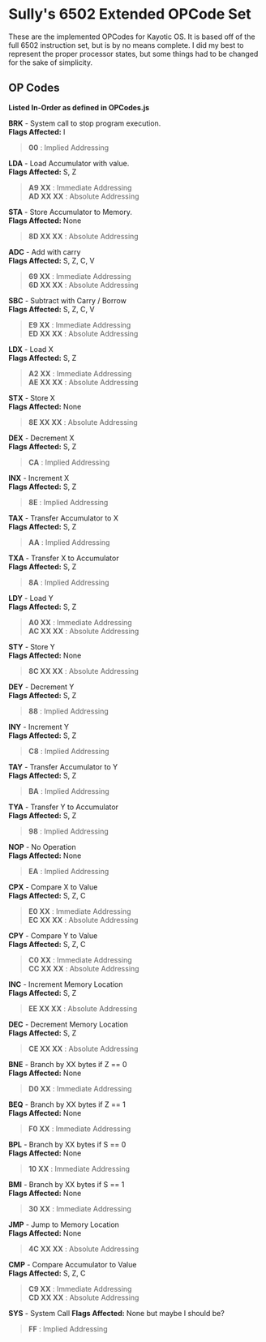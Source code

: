 Sully's 6502 Extended OPCode Set
=================================
These are the implemented OPCodes for Kayotic OS.  It is based off of the full 6502 instruction set, but is by no means complete.  I did my best to represent the proper processor states, but some things had to be changed for the sake of simplicity.

OP Codes
--------
__Listed In-Order as defined in OPCodes.js__

__BRK__ - System call to stop program execution.  
__Flags Affected:__ I
> __00__ : Implied Addressing  
  
  
__LDA__ - Load Accumulator with value.  
__Flags Affected:__ S, Z
> __A9 XX__ : Immediate Addressing  
> __AD XX XX__ : Absolute Addressing  


__STA__ - Store Accumulator to Memory.  
__Flags Affected:__ None
> __8D XX XX__ : Absolute Addressing


__ADC__ - Add with carry  
__Flags Affected:__ S, Z, C, V  
> __69 XX__ : Immediate Addressing  
> __6D XX XX__ : Absolute Addressing


__SBC__ - Subtract with Carry / Borrow  
__Flags Affected:__ S, Z, C, V  
> __E9 XX__ : Immediate Addressing  
> __ED XX XX__ : Absolute Addressing


__LDX__ - Load X  
__Flags Affected:__ S, Z
> __A2 XX__ : Immediate Addressing  
> __AE XX XX__ : Absolute Addressing  


__STX__ - Store X  
__Flags Affected:__ None  
> __8E XX XX__ : Absolute Addressing  


__DEX__ - Decrement X  
__Flags Affected:__ S, Z  
> __CA__ : Implied Addressing  


__INX__ - Increment X  
__Flags Affected:__ S, Z  
> __8E__ : Implied Addressing  


__TAX__ - Transfer Accumulator to X  
__Flags Affected:__ S, Z  
> __AA__ : Implied Addressing


__TXA__ - Transfer X to Accumulator  
__Flags Affected:__ S, Z  
> __8A__ : Implied Addressing  


__LDY__ - Load Y  
__Flags Affected:__ S, Z
> __A0 XX__ : Immediate Addressing  
> __AC XX XX__ : Absolute Addressing  


__STY__ - Store Y  
__Flags Affected:__ None  
> __8C XX XX__ : Absolute Addressing  


__DEY__ - Decrement Y  
__Flags Affected:__ S, Z  
> __88__ : Implied Addressing  


__INY__ - Increment Y  
__Flags Affected:__ S, Z  
> __C8__ : Implied Addressing


__TAY__ - Transfer Accumulator to Y  
__Flags Affected:__ S, Z  
> __BA__ : Implied Addressing


__TYA__ - Transfer Y to Accumulator  
__Flags Affected:__ S, Z  
> __98__ : Implied Addressing  


__NOP__ - No Operation  
__Flags Affected:__ None  
> __EA__ : Implied Addressing  


__CPX__ - Compare X to Value  
__Flags Affected:__ S, Z, C
> __E0 XX__ : Immediate Addressing  
> __EC XX XX__ : Absolute Addressing  


__CPY__ - Compare Y to Value  
__Flags Affected:__ S, Z, C
> __C0 XX__ : Immediate Addressing  
> __CC XX XX__ : Absolute Addressing  


__INC__ - Increment Memory Location  
__Flags Affected:__ S, Z  
> __EE XX XX__ : Absolute Addressing


__DEC__ - Decrement Memory Location  
__Flags Affected:__ S, Z  
> __CE XX XX__ : Absolute Addressing  


__BNE__ - Branch by XX bytes if Z == 0  
__Flags Affected:__ None  
> __D0 XX__ : Immediate Addressing  


__BEQ__ - Branch by XX bytes if Z == 1  
__Flags Affected:__ None  
> __F0 XX__ : Immediate Addressing  


__BPL__ - Branch by XX bytes if S == 0  
__Flags Affected:__ None  
> __10 XX__ : Immediate Addressing  


__BMI__ - Branch by XX bytes if S == 1  
__Flags Affected:__ None  
> __30 XX__ : Immediate Addressing


__JMP__ - Jump to Memory Location  
__Flags Affected:__ None  
> __4C XX XX__ : Absolute Addressing  


__CMP__ - Compare Accumulator to Value  
__Flags Affected:__ S, Z, C  
> __C9 XX__ : Immediate Addressing  
> __CD XX XX__ : Absolute Addressing  


__SYS__ - System Call
__Flags Affected:__ None but maybe I should be?
> __FF__ : Implied Addressing